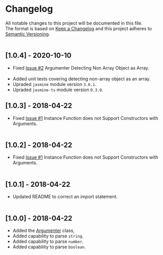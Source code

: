 # Changelog
All notable changes to this project will be documented in this file.<br/>
The format is based on [Keep a Changelog](http://keepachangelog.com/en/1.0.0/)
and this project adheres to [Semantic Versioning](http://semver.org/spec/v2.0.0.html).<br/><br/>

## [1.0.4] - 2020-10-10
* Fixed [Issue #2](https://github.com/joejukan/argumenter/issues/2) Argumenter Detecting Non Array Object as Array.<br/><br/>
* Added unit tests covering detecting non-array object as an array.
* Upraded `jasmine` module version `3.6.1`.
* Upraded `jasmine-ts` module version `0.3.0`.

## [1.0.3] - 2018-04-22
* Fixed [Issue #1](https://github.com/joejukan/argumenter/issues/1) Instance Function does not Support Constructors with Arguments.<br/><br/>

## [1.0.2] - 2018-04-22
* Fixed [Issue #1](https://github.com/joejukan/argumenter/issues/1) Instance Function does not Support Constructors with Arguments.<br/><br/>

## [1.0.1] - 2018-04-22
* Updated README to correct an import statement. <br/><br/>

## [1.0.0] - 2018-04-22
* Added the [Argumenter](https://github.com/joejukan/argumenter/blob/master/src/argumenter.ts) class,
* Added capability to parse `string`.
* Added capability to parse `number`.
* Added capabliity to parse `boolean`.
